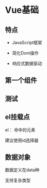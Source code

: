 # Vue基础

## 特点

- JavaScript框架

- 简化Dom操作

- 响应式数据驱动



## 第一个组件

<hello />

## 测试

<customer-component />

## el挂载点

el： 命中的元素

建议使用id选择器

## 数据对象

数据定义在data种

支持复杂类型


